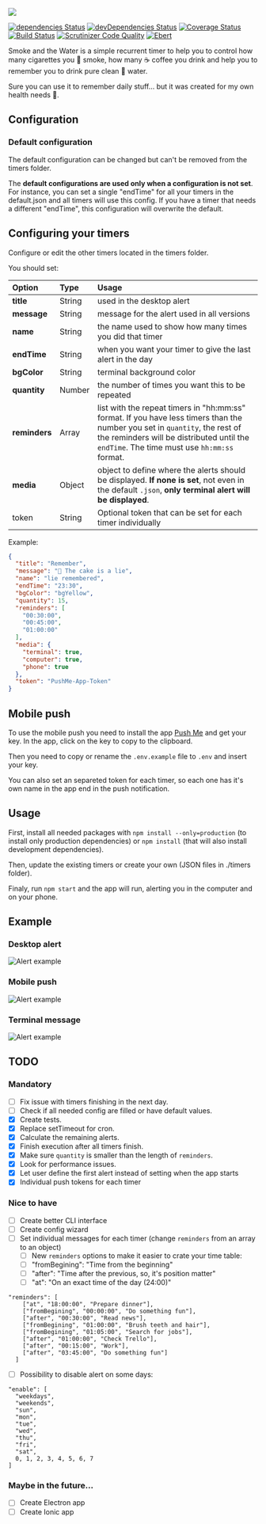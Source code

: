 ![](https://github.com/russoedu/smoke-and-the-water/blob/master/README/smoke-and-the-water.png?raw=true)

[![dependencies Status](https://david-dm.org/russoedu/smoke-and-the-water/status.svg)](https://david-dm.org/russoedu/smoke-and-the-water)
[![devDependencies Status](https://david-dm.org/russoedu/smoke-and-the-water/dev-status.svg)](https://david-dm.org/russoedu/smoke-and-the-water?type=dev)
[![Coverage Status](https://coveralls.io/repos/github/russoedu/smoke-and-the-water/badge.svg?branch=master)](https://coveralls.io/github/russoedu/smoke-and-the-water?branch=master)
[![Build Status](https://travis-ci.org/russoedu/smoke-and-the-water.svg?branch=master)](https://travis-ci.org/russoedu/smoke-and-the-water)
[![Scrutinizer Code Quality](https://scrutinizer-ci.com/g/russoedu/smoke-and-the-water/badges/quality-score.png?b=master)](https://scrutinizer-ci.com/g/russoedu/smoke-and-the-water/?branch=master)
[![Ebert](https://ebertapp.io/github/russoedu/smoke-and-the-water.svg)](https://ebertapp.io/github/russoedu/smoke-and-the-water)

Smoke and the Water is a simple recurrent timer to help you to control how many cigarettes you 🚬 smoke, how many ☕️ coffee you drink and help you to remember you to drink pure clean 🚰 water.

Sure you can use it to remember daily stuff… but it was created for my own health needs 😬.

## Configuration

### Default configuration

The default configuration can be changed but can't be removed from the timers folder.

The **default configurations are used only when a configuration is not set**. For instance, you can set a single "endTime" for all your timers in the default.json and all timers will use this config. If you have a timer that needs a different "endTime", this configuration will overwrite the default.

## Configuring your timers

Configure or edit the other timers located in the timers folder.

You should set:

| Option        | Type       | Usage          |
| :------------ | :--------- | :------------- |
| **title**     | String | used in the desktop alert |
| **message**   | String | message for the alert used in all versions |
| **name**      | String | the name used to show how many times you did that timer |
| **endTime**   | String | when you want your timer to give the last alert in the day |
| **bgColor**   | String | terminal background color |
| **quantity**  | Number | the number of times you want this to be repeated |
| **reminders** | Array  | list with the repeat timers in "hh:mm:ss" format. If you have less timers than the number you set in `quantity`, the rest of the reminders will be distributed until the `endTime`. The time must use `hh:mm:ss` format. |
| **media**     | Object | object to define where the alerts should be displayed. **If none is set**, not even in the default `.json`, **only terminal alert will be displayed**. |
|token          | String | Optional token that can be set for each timer individually |

Example:

```json
{
  "title": "Remember",
  "message": "🍰 The cake is a lie",
  "name": "lie remembered",
  "endTime": "23:30",
  "bgColor": "bgYellow",
  "quantity": 15,
  "reminders": [
    "00:30:00",
    "00:45:00",
    "01:00:00"
  ],
  "media": {
    "terminal": true,
    "computer": true,
    "phone": true
  },
  "token": "PushMe-App-Token"
}
```

## Mobile push
To use the mobile push you need to install the app [Push Me](http://pushme.jagcesar.se) and get your key. In the app, click on the key to copy to the clipboard.

Then you need to copy or rename the `.env.example` file to `.env` and insert your key.

You can also set an separeted token for each timer, so each one has it's own name in the app end in the push notification.


## Usage

First, install all needed packages with `npm install --only=production` (to install only production dependencies) or `npm install` (that will also install development dependencies).

Then, update the existing timers or create your own (JSON files in ./timers folder).

Finaly, run `npm start` and the app will run, alerting you in the computer and on your phone.

## Example
### Desktop alert
![Alert example](https://github.com/russoedu/smoke-and-the-water/blob/master/README/alert.png?raw=true)

### Mobile push

![Alert example](https://github.com/russoedu/smoke-and-the-water/blob/master/README/mobile.png?raw=true)

### Terminal message

![Alert example](https://github.com/russoedu/smoke-and-the-water/blob/master/README/terminal.png?raw=true)

## TODO

### Mandatory
- [ ] Fix issue with timers finishing in the next day.
- [ ] Check if all needed config are filled or have default values.
- [x] Create tests.
- [x] Replace setTimeout for cron.
- [x] Calculate the remaining alerts.
- [x] Finish execution after all timers finish.
- [x] Make sure `quantity` is smaller than the length of `reminders`.
- [x] Look for performance issues.
- [x] Let user define the first alert instead of setting when the app starts
- [x] Individual push tokens for each timer

### Nice to have

- [ ] Create better CLI interface
- [ ] Create config wizard
- [ ] Set individual messages for each timer (change `reminders` from an array to an object)
	- [ ] New `reminders` options to make it easier to crate your time table:
	 - [ ] "fromBegining": "Time from the beginning"
	 - [ ] "after": "Time after the previous, so, it's position matter"
	 - [ ] "at": "On an exact time of the day (24:00)"

```
"reminders": [
    ["at", "18:00:00", "Prepare dinner"],
    ["fromBegining", "00:00:00", "Do something fun"],
    ["after", "00:30:00", "Read news"],
    ["fromBegining", "01:00:00", "Brush teeth and hair"],
    ["fromBegining", "01:05:00", "Search for jobs"],
    ["after", "01:00:00", "Check Trello"],
    ["after", "00:15:00", "Work"],
    ["after", "03:45:00", "Do something fun"]
  ]
```

- [ ] Possibility to disable alert on some days:

```
"enable": [
  "weekdays",
  "weekends",
  "sun",
  "mon",
  "tue",
  "wed",
  "thu",
  "fri",
  "sat",
  0, 1, 2, 3, 4, 5, 6, 7
]
```


### Maybe in the future…

- [ ] Create Electron app
- [ ] Create Ionic app
